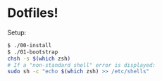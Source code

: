 Dotfiles!
=========

Setup:

```sh
$ ./00-install
$ ./01-bootstrap
chsh -s $(which zsh)
# If a "non-standard shell" error is displayed:
sudo sh -c "echo $(which zsh) >> /etc/shells"
```
